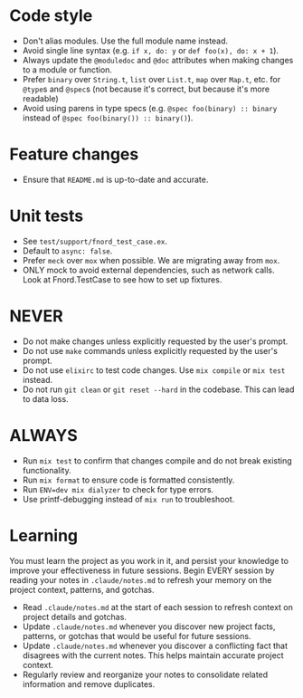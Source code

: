 # Code style
- Don't alias modules. Use the full module name instead.
- Avoid single line syntax (e.g. `if x, do: y` or `def foo(x), do: x + 1`).
- Always update the `@moduledoc` and `@doc` attributes when making changes to a module or function.
- Prefer `binary` over `String.t`, `list` over `List.t`, `map` over `Map.t`, etc. for `@type`s and `@spec`s (not because it's correct, but because it's more readable)
- Avoid using parens in type specs (e.g. `@spec foo(binary) :: binary` instead of `@spec foo(binary()) :: binary()`).

# Feature changes
- Ensure that `README.md` is up-to-date and accurate.

# Unit tests
- See `test/support/fnord_test_case.ex`.
- Default to `async: false`.
- Prefer `meck` over `mox` when possible. We are migrating away from `mox`.
- ONLY mock to avoid external dependencies, such as network calls. Look at Fnord.TestCase to see how to set up fixtures.

# NEVER
- Do not make changes unless explicitly requested by the user's prompt.
- Do not use `make` commands unless explicitly requested by the user's prompt.
- Do not use `elixirc` to test code changes. Use `mix compile` or `mix test` instead.
- Do not run `git clean` or `git reset --hard` in the codebase. This can lead to data loss.

# ALWAYS
- Run `mix test` to confirm that changes compile and do not break existing functionality.
- Run `mix format` to ensure code is formatted consistently.
- Run `ENV=dev mix dialyzer` to check for type errors.
- Use printf-debugging instead of `mix run` to troubleshoot.

# Learning
You must learn the project as you work in it, and persist your knowledge to improve your effectiveness in future sessions.
Begin EVERY session by reading your notes in `.claude/notes.md` to refresh your memory on the project context, patterns, and gotchas.
- Read `.claude/notes.md` at the start of each session to refresh context on project details and gotchas.
- Update `.claude/notes.md` whenever you discover new project facts, patterns, or gotchas that would be useful for future sessions.
- Update `.claude/notes.md` whenever you discover a conflicting fact that disagrees with the current notes. This helps maintain accurate project context.
- Regularly review and reorganize your notes to consolidate related information and remove duplicates.
